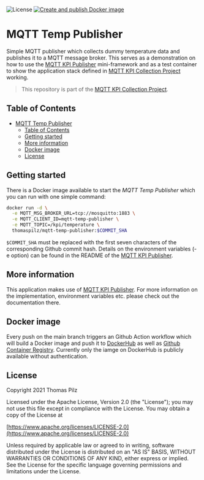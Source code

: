 ![License](https://img.shields.io/badge/License-Apache_2.0-blue.svg)
[![Create and publish Docker image](https://github.com/Mushroomator/MQTT-Temp-Publisher/actions/workflows/createAndPushDockerImage.yaml/badge.svg)](https://github.com/Mushroomator/MQTT-Temp-Publisher/actions/workflows/createAndPushDockerImage.yaml)

# MQTT Temp Publisher
Simple MQTT publisher which collects dummy temperature data and publishes it to a MQTT message broker. This serves as a demonstration on how to use the [MQTT KPI Publisher](https://github.com/Mushroomator/MQTT-Temp-Publisher) mini-framework and as a test container to show the application stack defined in [MQTT KPI Collection Project](https://github.com/Mushroomator/MQTT-KPI-Collection-Project) working.

> This repository is part of the [MQTT KPI Collection Project](https://github.com/Mushroomator/MQTT-KPI-Collection-Project).

## Table of Contents
- [MQTT Temp Publisher](#mqtt-temp-publisher)
  - [Table of Contents](#table-of-contents)
  - [Getting started](#getting-started)
  - [More information](#more-information)
  - [Docker image](#docker-image)
  - [License](#license)

## Getting started
There is a Docker image available to start the *MQTT Temp Publisher* which you can run with one simple command:
```bash
docker run -d \
  -e MQTT_MSG_BROKER_URL=tcp://mosquitto:1883 \
  -e MQTT_CLIENT_ID=mqtt-temp-publisher \
  -e MQTT_TOPIC=/kpi/temperature \
  thomaspilz/mqtt-temp-publisher:$COMMIT_SHA
```
`$COMMIT_SHA` must be replaced with the first seven characters of the corresponding Github commit hash.
Details on the environment variables (-e option) can be found in the README of the [MQTT KPI Publisher](https://github.com/Mushroomator/MQTT-Temp-Publisher).

## More information
This application makes use of [MQTT KPI Publisher](https://github.com/Mushroomator/MQTT-Temp-Publisher). 
For more information on the implementation, environment variables etc. please check out the documentation there.

## Docker image
Every push on the main branch triggers an Github Action workflow which will build a Docker image and push it to [DockerHub](https://hub.docker.com/repository/docker/thomaspilz/mqtt-temp-publisher) as well as [Github Container Registry](https://github.com/Mushroomator/MQTT-Temp-Publisher/pkgs/container/mqtt-temp-publisher). Currently only the iamge on DockerHub is publicly available without authentication.

## License
Copyright 2021 Thomas Pilz

Licensed under the Apache License, Version 2.0 (the "License");
you may not use this file except in compliance with the License.
You may obtain a copy of the License at

[https://www.apache.org/licenses/LICENSE-2.0](https://www.apache.org/licenses/LICENSE-2.0)

Unless required by applicable law or agreed to in writing, software
distributed under the License is distributed on an "AS IS" BASIS,
WITHOUT WARRANTIES OR CONDITIONS OF ANY KIND, either express or implied.
See the License for the specific language governing permissions and
limitations under the License.